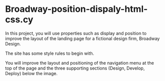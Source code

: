 # Broadway-position-dispaly-html-css.cy

In this project, you will use properties such as display and position to improve the layout of the landing page for a fictional design firm, Broadway Design.

The site has some style rules to begin with. 

You will improve the layout and positioning of the navigation menu at the top of the page and the three supporting sections (Design, Develop, Deploy) below the image.
